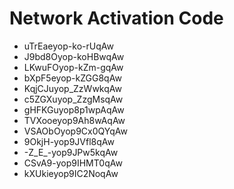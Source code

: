# Network Activation Code
* uTrEaeyop-ko-rUqAw
* J9bd8Oyop-koHBwqAw
* LKwuFOyop-kZm-gqAw
* bXpF5eyop-kZGG8qAw
* KqjCJuyop_ZzWwkqAw
* c5ZGXuyop_ZzgMsqAw
* gHFKGuyop8p1wpAqAw
* TVXooeyop9Ah8wAqAw
* VSAObOyop9Cx0QYqAw
* 9OkjH-yop9JVfl8qAw
* -Z_E_-yop9JPw5kqAw
* CSvA9-yop9IHMT0qAw
* kXUkieyop9IC2NoqAw